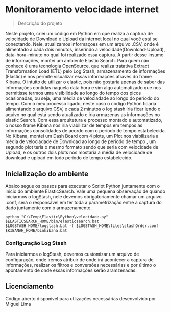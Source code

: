 

# Monitoramento velocidade internet
> Descrição do projeto

Neste projeto, criei um código em Python em que realiza a captura de velocidade de Download e Upload da internet local no qual você está se conectando.
Nele, atualizamos informaçoes em um arquivo .CSV, onde é alimentado a cada dois minutos, inserindo a velocidade(Download-Upload), data-hora-minuto no qual foi realizado essa captura.
A partir desse insumo de informações, montei um ambiente Elastic Search.
Para quem não conhece é uma tecnologia OpenSource, que realiza tratativa Extract Transformation Load (ETL) pelo Log Stash, armazenamento de informações (Elastic) e nos permite visualizar essas informações através do frame Kibana.
O intuito de utilizar o elastic, pois não gostaria apenas de saber das informações contidas naquela data hora e sim algo automatizado que nos permitisse termos uma visibilidade ao longo do tempo dos picos ocasionadas, ou seja, uma média de velociadade ao longo do período do tempo.
Com o meu processo ligado, neste caso o código Python ficaria alimentando o arquivo CSV, e cada 2 minutos o log stash iria ficar lendo o aquivo no qual está sendo atualizado e iria armazenas as informações no elastic Search.
Com essa arquitetura e processo montado e automatizado, o nosso frame Kibana nos iria viabilizar de tempos em tempos as informações consolidades de acordo com o período de tempo estabelecida.
No Kibana, montei um Dash Board com 4 plots, um Plot nos viabilizaria a média de velociadade de Download ao longo de período de tempo , um segundo plot teria o mesmo formato sendo que seria com velocidade de Upload, e os outros dois plots nos mostaria a média de velocidade de download e upload em todo período de tempo estabelecido.



## Inicialização do ambiente

Abaixo segue os passos para executar o Script Python juntamente com o inicio do ambiente ElasticSearch.
Vale uma pequena observação de quando iniciarmos o logStash, nele devemos obrigatoriamente chamar um arquivo .conf, será o responsável em ter toda a parametrização entre a captura do dado juntamente com o armazenamento.

```shell
python "C:\Temp\Elastic\Python\velocidade.py"
$ELASTICSEARCH_HOME/bin/elasticsearch.bat
$LOGSTASH_HOME/logstash.bat -f $LOGSTASH_HOME\files\stashOrder.conf
$KIBANAH_HOME/binkibana.bat
```


### Configuração Log Stash

Para iniciarmos o logStash, devemos customizar um arquivo de configuração, onde iremos atribuir de onde irá acontecer a captura de informações, realizar os filtros e conversões necessárias e por último o apontamento de onde essas informações serão aramzenadas.



## Licenciamento

Código aberto disponível para utlizações necessárias desenvolvido por Miguel Lima

